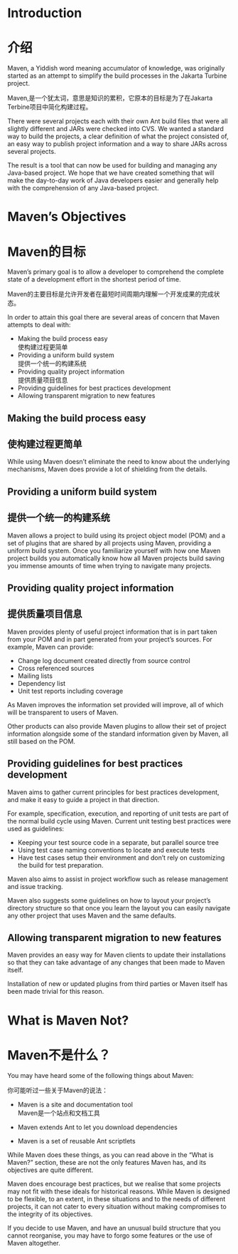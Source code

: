 
Introduction
============
介绍
=====

Maven, a Yiddish word meaning accumulator of knowledge, was originally started as an attempt to simplify the build processes in the Jakarta Turbine project.

Maven,是一个犹太词，意思是知识的累积，它原本的目标是为了在Jakarta Terbine项目中简化构建过程。

There were several projects each with their own Ant build files that were all slightly different and JARs were checked into CVS. We wanted a standard way to build the projects, a clear definition of what the project consisted of, an easy way to publish project information and a way to share JARs across several projects.

The result is a tool that can now be used for building and managing any Java-based project. We hope that we have created something that will make the day-to-day work of Java developers easier and generally help with the comprehension of any Java-based project.


Maven’s Objectives
===================
Maven的目标
============

Maven’s primary goal is to allow a developer to comprehend the complete state of a development effort in the shortest period of time.

Maven的主要目标是允许开发者在最短时间周期内理解一个开发成果的完成状态。
 
In order to attain this goal there are several areas of concern that Maven attempts to deal with:

 * Making the build process easy  
   使构建过程更简单
 * Providing a uniform build system  
   提供一个统一的构建系统
 * Providing quality project information  
   提供质量项目信息
 * Providing guidelines for best practices development
 * Allowing transparent migration to new features


Making the build process easy
-----------------------------
使构建过程更简单
--------------

While using Maven doesn’t eliminate the need to know about the underlying mechanisms, Maven does provide a lot of shielding from the details.


Providing a uniform build system
---------------------------------
提供一个统一的构建系统
--------------------

Maven allows a project to build using its project object model (POM) and a set of plugins that are shared by all projects using Maven, providing a uniform build system. Once you familiarize yourself with how one Maven project builds you automatically know how all Maven projects build saving you immense amounts of time when trying to navigate many projects.


Providing quality project information
-------------------------------------
提供质量项目信息
--------------

Maven provides plenty of useful project information that is in part taken from your POM and in part generated from your project’s sources. For example, Maven can provide:

* Change log document created directly from source control
* Cross referenced sources
* Mailing lists
* Dependency list
* Unit test reports including coverage

As Maven improves the information set provided will improve, all of which will be transparent to users of Maven.

Other products can also provide Maven plugins to allow their set of project information alongside some of the standard information given by Maven, all still based on the POM.


Providing guidelines for best practices development
-----------------------------------------------------

Maven aims to gather current principles for best practices development, and make it easy to guide a project in that direction.

For example, specification, execution, and reporting of unit tests are part of the normal build cycle using Maven. Current unit testing best practices were used as guidelines:

* Keeping your test source code in a separate, but parallel source tree
* Using test case naming conventions to locate and execute tests
* Have test cases setup their environment and don’t rely on customizing the build for test preparation.

Maven also aims to assist in project workflow such as release management and issue tracking.

Maven also suggests some guidelines on how to layout your project’s directory structure so that once you learn the layout you can easily navigate any other project that uses Maven and the same defaults.


Allowing transparent migration to new features
-----------------------------------------------

Maven provides an easy way for Maven clients to update their installations so that they can take advantage of any changes that been made to Maven itself.

Installation of new or updated plugins from third parties or Maven itself has been made trivial for this reason.


What is Maven Not?
==================
Maven不是什么？
==============

You may have heard some of the following things about Maven:

你可能听过一些关于Maven的说法：

* Maven is a site and documentation tool  
  Maven是一个站点和文档工具

* Maven extends Ant to let you download dependencies
* Maven is a set of reusable Ant scriptlets

While Maven does these things, as you can read above in the “What is Maven?” section, these are not the only features Maven has, and its objectives are quite different.

Maven does encourage best practices, but we realise that some projects may not fit with these ideals for historical reasons. While Maven is designed to be flexible, to an extent, in these situations and to the needs of different projects, it can not cater to every situation without making compromises to the integrity of its objectives.

If you decide to use Maven, and have an unusual build structure that you cannot reorganise, you may have to forgo some features or the use of Maven altogether.
